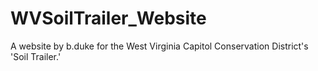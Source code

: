 # WVSoilTrailer_Website
A website by b.duke for the West Virginia Capitol Conservation District's 'Soil Trailer.'
